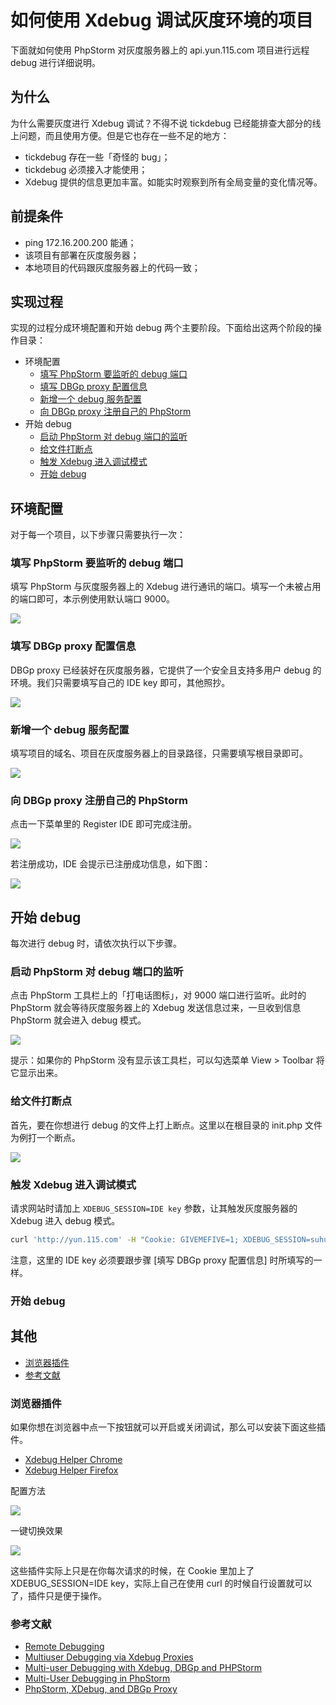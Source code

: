 # 如何使用 Xdebug 调试灰度环境的项目

下面就如何使用 PhpStorm 对灰度服务器上的 api.yun.115.com 项目进行远程 debug 进行详细说明。

## 为什么

为什么需要灰度进行 Xdebug 调试？不得不说 tickdebug 已经能排查大部分的线上问题，而且使用方便。但是它也存在一些不足的地方：

- tickdebug 存在一些「奇怪的 bug」；
- tickdebug 必须接入才能使用；
- Xdebug 提供的信息更加丰富。如能实时观察到所有全局变量的变化情况等。

## 前提条件

- ping 172.16.200.200 能通；
- 该项目有部署在灰度服务器；
- 本地项目的代码跟灰度服务器上的代码一致；

## 实现过程

实现的过程分成环境配置和开始 debug 两个主要阶段。下面给出这两个阶段的操作目录：

- 环境配置
  - [填写 PhpStorm 要监听的 debug 端口](#填写-phpstorm-要监听的-debug-端口) 
  - [填写 DBGp proxy 配置信息](#填写-dbgp-proxy-配置信息)
  - [新增一个 debug 服务配置](#新增一个-debug-服务配置)
  - [向 DBGp proxy 注册自己的 PhpStorm](#向-dbgp-proxy-注册自己的-phpstorm)
- 开始 debug
  - [启动 PhpStorm 对 debug 端口的监听](#启动-phpstorm-对-debug-端口的监听)
  - [给文件打断点](#给文件打断点)
  - [触发 Xdebug 进入调试模式](#触发-xdebug-进入调试模式)
  - [开始 debug](#开始-debug)

## 环境配置

对于每一个项目，以下步骤只需要执行一次：

### 填写 PhpStorm 要监听的 debug 端口

填写 PhpStorm 与灰度服务器上的 Xdebug 进行通讯的端口。填写一个未被占用的端口即可，本示例使用默认端口 9000。

![](img/01-local-settings-xdebug-port.jpg)

### 填写 DBGp proxy 配置信息

DBGp proxy 已经装好在灰度服务器，它提供了一个安全且支持多用户 debug 的环境。我们只需要填写自己的 IDE key 即可，其他照抄。

![](img/11-remote-settings-dbproxy.jpg)

### 新增一个 debug 服务配置

填写项目的域名、项目在灰度服务器上的目录路径，只需要填写根目录即可。

![](img/10-local-settings-xdebug-servers.jpg)

### 向 DBGp proxy 注册自己的 PhpStorm

点击一下菜单里的 Register IDE 即可完成注册。

![](img/11-remote-settings-dbproxy-register.jpg)

若注册成功，IDE 会提示已注册成功信息，如下图：

![](img/11-remote-settings-dbproxy-register-success.jpg)

## 开始 debug

每次进行 debug 时，请依次执行以下步骤。

### 启动 PhpStorm 对 debug 端口的监听

点击 PhpStorm 工具栏上的「打电话图标」，对 9000 端口进行监听。此时的 PhpStorm 就会等待灰度服务器上的 Xdebug 发送信息过来，一旦收到信息 PhpStorm 就会进入 debug 模式。

![](img/03-local-settings-xdebug-listen.jpg)

提示：如果你的 PhpStorm 没有显示该工具栏，可以勾选菜单 View > Toolbar 将它显示出来。

### 给文件打断点

首先，要在你想进行 debug 的文件上打上断点。这里以在根目录的 init.php 文件为例打一个断点。

![](img/21-remote-breakpoint.jpg)

### 触发 Xdebug 进入调试模式

请求网站时请加上 `XDEBUG_SESSION=IDE key` 参数，让其触发灰度服务器的 Xdebug 进入 debug 模式。
  
```bash
curl 'http://yun.115.com' -H "Cookie: GIVEMEFIVE=1; XDEBUG_SESSION=suhua;"
```

注意，这里的 IDE key 必须要跟步骤 [填写 DBGp proxy 配置信息] 时所填写的一样。

### 开始 debug

## 其他

- [浏览器插件](#浏览器插件)
- [参考文献](#参考文献)

### 浏览器插件

如果你想在浏览器中点一下按钮就可以开启或关闭调试，那么可以安装下面这些插件。

- [Xdebug Helper Chrome](https://chrome.google.com/webstore/detail/xdebug-helper/eadndfjplgieldjbigjakmdgkmoaaaoc)
- [Xdebug Helper Firefox](https://addons.mozilla.org/en-US/firefox/addon/xdebug-helper-for-firefox/)

配置方法

![](img/21-remote-chrome.jpg)

一键切换效果

![](img/04-local-settings-xdebug-debug3.jpg)

这些插件实际上只是在你每次请求的时候，在 Cookie 里加上了 XDEBUG_SESSION=IDE key，实际上自己在使用 curl 的时候自行设置就可以了，插件只是便于操作。

### 参考文献

- [Remote Debugging](https://xdebug.org/docs/remote)
- [Multiuser Debugging via Xdebug Proxies](https://www.jetbrains.com/help/phpstorm/multiuser-debugging-via-xdebug-proxies.html)
- [Multi-user Debugging with Xdebug, DBGp and PHPStorm](https://tech-tamer.com/multi-user-debugging-with-xdebug-dbgp-and-phpstorm/)
- [Multi-User Debugging in PhpStorm](https://www.freecodecamp.org/news/multi-user-debugging-in-phpstorm-75ef628ed50f/)
- [PhpStorm, XDebug, and DBGp Proxy](https://www.cnblogs.com/jice/p/5064838.html)
